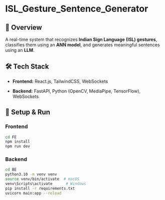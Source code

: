 # ISL_Gesture_Sentence_Generator

## **🔹 Overview**

A real-time system that recognizes **Indian Sign Language (ISL) gestures**, classifies them using an **ANN model**, and generates meaningful sentences using an **LLM**.

## **🛠️ Tech Stack**

- **Frontend:** React.js, TailwindCSS, WebSockets
    
- **Backend:** FastAPI, Python (OpenCV, MediaPipe, TensorFlow), WebSockets
    

## **🚀 Setup & Run**

### **Frontend**

```bash
cd FE 
npm install 
npm run dev
```

### **Backend**

```bash
cd BE 
python3.10 -m venv venv 
source venv/bin/activate  # macOS 
venv\Scripts\activate      # Windows 
pip install -r requirements.txt 
uvicorn main:app --reload
```
